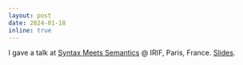 ```yaml
---
layout: post
date: 2024-01-18
inline: true
---
```


I gave a talk at [Syntax Meets Semantics](https://www.irif.fr/en/seminaires/sms/index) @ IRIF, Paris, France. [Slides](assets/pdf/IRIF180124.pdf).
